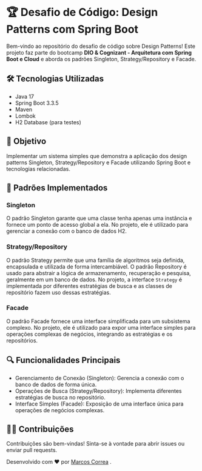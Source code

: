 # 🏆 Desafio de Código: Design Patterns com Spring Boot

Bem-vindo ao repositório do desafio de código sobre Design Patterns! Este projeto faz parte do bootcamp **DIO & Cognizant - Arquitetura com Spring Boot e Cloud** e aborda os padrões Singleton, Strategy/Repository e Facade.

## 🛠️ Tecnologias Utilizadas
- Java 17
- Spring Boot 3.3.5
- Maven
- Lombok
- H2 Database (para testes)

## 🎯 Objetivo
Implementar um sistema simples que demonstra a aplicação dos design patterns Singleton, Strategy/Repository e Facade utilizando Spring Boot e tecnologias relacionadas.


## 📌 Padrões Implementados

### Singleton
O padrão Singleton garante que uma classe tenha apenas uma instância e fornece um ponto de acesso global a ela. No projeto, ele é utilizado para gerenciar a conexão com o banco de dados H2.

### Strategy/Repository
O padrão Strategy permite que uma família de algoritmos seja definida, encapsulada e utilizada de forma intercambiável. O padrão Repository é usado para abstrair a lógica de armazenamento, recuperação e pesquisa, geralmente em um banco de dados. No projeto, a interface `Strategy` é implementada por diferentes estratégias de busca e as classes de repositório fazem uso dessas estratégias.

### Facade
O padrão Facade fornece uma interface simplificada para um subsistema complexo. No projeto, ele é utilizado para expor uma interface simples para operações complexas de negócios, integrando as estratégias e os repositórios.

## 🔍 Funcionalidades Principais
 - Gerenciamento de Conexão (Singleton): Gerencia a conexão com o banco de dados de forma única.
 - Operações de Busca (Strategy/Repository): Implementa diferentes estratégias de busca no repositório.
 - Interface Simples (Facade): Exposição de uma interface única para operações de negócios complexas.

## 🧑‍💻 Contribuições
Contribuições são bem-vindas! Sinta-se à vontade para abrir issues ou enviar pull requests.



Desenvolvido com ❤️ por [Marcos Correa](https://github.com/correamarcos) .
